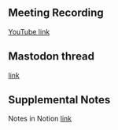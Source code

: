 ## Meeting Recording

[YouTube link](https://youtu.be/PoLG7xEo8ok?si=9dazWHlFtAgp1FHV)

## Mastodon thread

[link](https://neuromatch.social/@OREL/112345762670243021)

## Supplemental Notes

Notes in Notion [link]()
